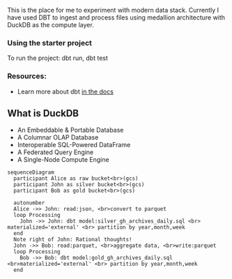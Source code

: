 This is the place for me to experiment with modern data stack. 
Currently I have used DBT to ingest and process files using medallion architecture with DuckDB as the compute layer.

### Using the starter project
To run the project: dbt run, dbt test

### Resources:
- Learn more about dbt [in the docs](https://docs.getdbt.com/docs/introduction)

## What is DuckDB
- An Embeddable & Portable Database
- A Columnar OLAP Database
- Interoperable SQL-Powered DataFrame
- A Federated Query Engine
- A Single-Node Compute Engine

```mermaid
sequenceDiagram
  participant Alice as raw bucket<br>(gcs)
  participant John as silver bucket<br>(gcs)
  participant Bob as gold bucket<br>(gcs)

  autonumber
  Alice ->> John: read:json, <br>convert to parquet
  loop Processing
    John ->> John: dbt model:silver_gh_archives_daily.sql <br> materialized='external' <br> partition by year,month,week
  end
  Note right of John: Rational thoughts!
  John ->> Bob: read:parquet, <br>aggregate data, <br>write:parquet
  loop Processing
    Bob ->> Bob: dbt model:gold_gh_archives_daily.sql <br>materialized='external' <br> partition by year,month,week
  end  
```
